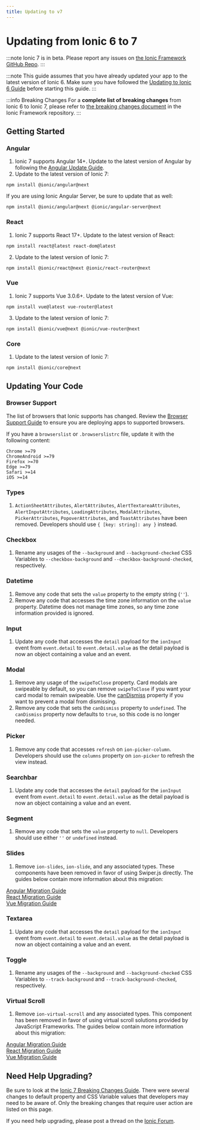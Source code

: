 ```yaml
---
title: Updating to v7
---
```


# Updating from Ionic 6 to 7

:::note
Ionic 7 is in beta. Please report any issues on [the Ionic Framework GitHub Repo](https://github.com/ionic-team/ionic-framework).
:::

:::note
This guide assumes that you have already updated your app to the latest version of Ionic 6. Make sure you have followed the [Updating to Ionic 6 Guide](./6-0) before starting this guide.
:::

:::info Breaking Changes
For a **complete list of breaking changes** from Ionic 6 to Ionic 7, please refer to [the breaking changes document](https://github.com/ionic-team/ionic-framework/blob/feature-7.0/BREAKING.md#version-7x) in the Ionic Framework repository.
:::

## Getting Started

### Angular

1. Ionic 7 supports Angular 14+. Update to the latest version of Angular by following the [Angular Update Guide](https://update.angular.io/).
2. Update to the latest version of Ionic 7:

```shell
npm install @ionic/angular@next
```

If you are using Ionic Angular Server, be sure to update that as well:

```shell
npm install @ionic/angular@next @ionic/angular-server@next
```

### React

1. Ionic 7 supports React 17+. Update to the latest version of React:

```shell
npm install react@latest react-dom@latest
```

2. Update to the latest version of Ionic 7:

```shell
npm install @ionic/react@next @ionic/react-router@next
```

### Vue

1. Ionic 7 supports Vue 3.0.6+. Update to the latest version of Vue:

```shell
npm install vue@latest vue-router@latest
```

3. Update to the latest version of Ionic 7:

```shell
npm install @ionic/vue@next @ionic/vue-router@next
```

### Core

1. Update to the latest version of Ionic 7:

```shell
npm install @ionic/core@next
```

## Updating Your Code

### Browser Support

The list of browsers that Ionic supports has changed. Review the [Browser Support Guide](../reference/browser-support) to ensure you are deploying apps to supported browsers.

If you have a `browserslist` or `.browserslistrc` file, update it with the following content:

```
Chrome >=79
ChromeAndroid >=79
Firefox >=70
Edge >=79
Safari >=14
iOS >=14
```

### Types

1. `ActionSheetAttributes`, `AlertAttributes`, `AlertTextareaAttributes`, `AlertInputAttributes`, `LoadingAttributes`, `ModalAttributes`, `PickerAttributes`, `PopoverAttributes`, and `ToastAttributes` have been removed. Developers should use `{ [key: string]: any }` instead.


### Checkbox

1. Rename any usages of the `--background` and `--background-checked` CSS Variables to `--checkbox-background` and `--checkbox-background-checked`, respectively.

### Datetime

1. Remove any code that sets the `value` property to the empty string (`''`).
2. Remove any code that accesses the time zone information on the `value` property. Datetime does not manage time zones, so any time zone information provided is ignored.

### Input

1. Update any code that accesses the `detail` payload for the `ionInput` event from `event.detail` to `event.detail.value` as the detail payload is now an object containing a value and an event.

### Modal

1. Remove any usage of the `swipeToClose` property. Card modals are swipeable by default, so you can remove `swipeToClose` if you want your card modal to remain swipeable. Use the [canDismiss](https://ionicframework.com/docs/api/modal#preventing-a-modal-from-dismissing) property if you want to prevent a modal from dismissing.
2. Remove any code that sets the `canDismiss` property to `undefined`. The `canDismiss` property now defaults to `true`, so this code is no longer needed.

### Picker

1. Remove any code that accesses `refresh` on `ion-picker-column`. Developers should use the `columns` property on `ion-picker` to refresh the view instead.

### Searchbar

1. Update any code that accesses the `detail` payload for the `ionInput` event from `event.detail` to `event.detail.value` as the detail payload is now an object containing a value and an event.

### Segment

1. Remove any code that sets the `value` property to `null`. Developers should use either `''` or `undefined` instead.

### Slides

1. Remove `ion-slides`, `ion-slide`, and any associated types. These components have been removed in favor of using Swiper.js directly. The guides below contain more information about this migration:

[Angular Migration Guide](https://ionicframework.com/docs/angular/slides)<br />
[React Migration Guide](https://ionicframework.com/docs/react/slides)<br />
[Vue Migration Guide](https://ionicframework.com/docs/vue/slides)

### Textarea

1. Update any code that accesses the `detail` payload for the `ionInput` event from `event.detail` to `event.detail.value` as the detail payload is now an object containing a value and an event.


### Toggle

1. Rename any usages of the `--background` and `--background-checked` CSS Variables to `--track-background` and `--track-background-checked`, respectively.

### Virtual Scroll

1. Remove `ion-virtual-scroll` and any associated types. This component has been removed in favor of using virtual scroll solutions provided by JavaScript Frameworks. The guides below contain more information about this migration:

[Angular Migration Guide](https://ionicframework.com/docs/angular/virtual-scroll)<br />
[React Migration Guide](https://ionicframework.com/docs/react/virtual-scroll)<br />
[Vue Migration Guide](https://ionicframework.com/docs/vue/virtual-scroll)

## Need Help Upgrading?

Be sure to look at the [Ionic 7 Breaking Changes Guide](https://github.com/ionic-team/ionic-framework/blob/feature-7.0/BREAKING.md#version-7x). There were several changes to default property and CSS Variable values that developers may need to be aware of. Only the breaking changes that require user action are listed on this page.

If you need help upgrading, please post a thread on the [Ionic Forum](https://forum.ionicframework.com/).

